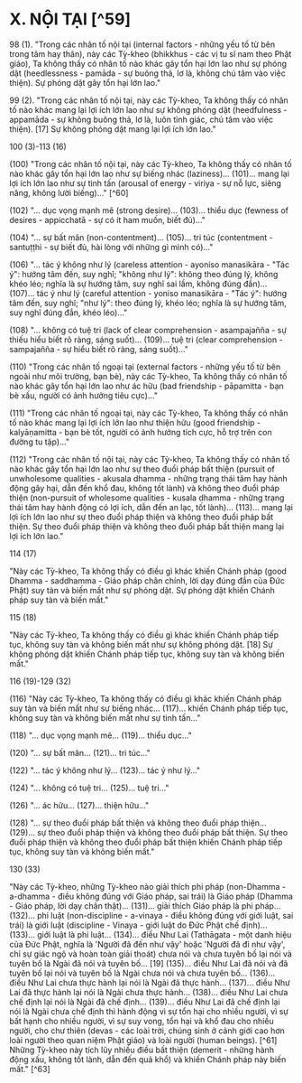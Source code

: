 # X. NỘI TẠI [^59]

<!--pg-->
98 (1). "Trong các nhân tố nội tại (internal factors - những yếu tố từ bên trong tâm hay thân), này các Tỳ-kheo (bhikkhus - các vị tu sĩ nam theo Phật giáo), Ta không thấy có nhân tố nào khác gây tổn hại lớn lao như sự phóng dật (heedlessness - pamāda - sự buông thả, lơ là, không chú tâm vào việc thiện). Sự phóng dật gây tổn hại lớn lao."

<!--pg-->
99 (2). "Trong các nhân tố nội tại, này các Tỳ-kheo, Ta không thấy có nhân tố nào khác mang lại lợi ích lớn lao như sự không phóng dật (heedfulness - appamāda - sự không buông thả, lơ là, luôn tỉnh giác, chú tâm vào việc thiện). [17] Sự không phóng dật mang lại lợi ích lớn lao."

<!--pg-->
100 (3)-113 (16)

(100) "Trong các nhân tố nội tại, này các Tỳ-kheo, Ta không thấy có nhân tố nào khác gây tổn hại lớn lao như sự biếng nhác (laziness)... (101)... mang lại lợi ích lớn lao như sự tinh tấn (arousal of energy - viriya - sự nỗ lực, siêng năng, không lười biếng)..." [^60]

<!--pg-->
(102) "... dục vọng mạnh mẽ (strong desire)... (103)... thiểu dục (fewness of desires - appicchatā - sự có ít ham muốn, biết đủ)..."

(104) "... sự bất mãn (non-contentment)... (105)... tri túc (contentment - santuṭṭhi - sự biết đủ, hài lòng với những gì mình có)..."


(106) "... tác ý không như lý (careless attention - ayoniso manasikāra - "Tác ý": hướng tâm đến, suy nghĩ; "không như lý": không theo đúng lý, không khéo léo; nghĩa là sự hướng tâm, suy nghĩ sai lầm, không đúng đắn)... (107)... tác ý như lý (careful attention - yoniso manasikāra - "Tác ý": hướng tâm đến, suy nghĩ; "như lý": theo đúng lý, khéo léo; nghĩa là sự hướng tâm, suy nghĩ đúng đắn, khéo léo)..."

(108) "... không có tuệ tri (lack of clear comprehension - asampajañña - sự thiếu hiểu biết rõ ràng, sáng suốt)... (109)... tuệ tri (clear comprehension - sampajañña - sự hiểu biết rõ ràng, sáng suốt)..."

<!--pg-->
(110) "Trong các nhân tố ngoại tại (external factors - những yếu tố từ bên ngoài như môi trường, bạn bè), này các Tỳ-kheo, Ta không thấy có nhân tố nào khác gây tổn hại lớn lao như ác hữu (bad friendship - pāpamitta - bạn bè xấu, người có ảnh hưởng tiêu cực)..."

(111) "Trong các nhân tố ngoại tại, này các Tỳ-kheo, Ta không thấy có nhân tố nào khác mang lại lợi ích lớn lao như thiện hữu (good friendship - kalyāṇamitta - bạn bè tốt, người có ảnh hưởng tích cực, hỗ trợ trên con đường tu tập)..."

(112) "Trong các nhân tố nội tại, này các Tỳ-kheo, Ta không thấy có nhân tố nào khác gây tổn hại lớn lao như sự theo đuổi pháp bất thiện (pursuit of unwholesome qualities - akusala dhamma - những trạng thái tâm hay hành động gây hại, dẫn đến khổ đau, không tốt lành) và không theo đuổi pháp thiện (non-pursuit of wholesome qualities - kusala dhamma - những trạng thái tâm hay hành động có lợi ích, dẫn đến an lạc, tốt lành)... (113)... mang lại lợi ích lớn lao như sự theo đuổi pháp thiện và không theo đuổi pháp bất thiện. Sự theo đuổi pháp thiện và không theo đuổi pháp bất thiện mang lại lợi ích lớn lao."

114 (17)

"Này các Tỳ-kheo, Ta không thấy có điều gì khác khiến Chánh pháp (good Dhamma - saddhamma - Giáo pháp chân chính, lời dạy đúng đắn của Đức Phật) suy tàn và biến mất như sự phóng dật. Sự phóng dật khiến Chánh pháp suy tàn và biến mất."

115 (18)

"Này các Tỳ-kheo, Ta không thấy có điều gì khác khiến Chánh pháp tiếp tục, không suy tàn và không biến mất như sự không phóng dật. [18] Sự không phóng dật khiến Chánh pháp tiếp tục, không suy tàn và không biến mất."

116 (19)-129 (32)

(116) "Này các Tỳ-kheo, Ta không thấy có điều gì khác khiến Chánh pháp suy tàn và biến mất như sự biếng nhác... (117)... khiến Chánh pháp tiếp tục, không suy tàn và không biến mất như sự tinh tấn..."

(118) "... dục vọng mạnh mẽ... (119)... thiểu dục..."

(120) "... sự bất mãn... (121)... tri túc..."

(122) "... tác ý không như lý... (123)... tác ý như lý..."

(124) "... không có tuệ tri... (125)... tuệ tri..."

(126) "... ác hữu... (127)... thiện hữu..."

(128) "... sự theo đuổi pháp bất thiện và không theo đuổi pháp thiện... (129)... sự theo đuổi pháp thiện và không theo đuổi pháp bất thiện. Sự theo đuổi pháp thiện và không theo đuổi pháp bất thiện khiến Chánh pháp tiếp tục, không suy tàn và không biến mất."

130 (33)

"Này các Tỳ-kheo, những Tỳ-kheo nào giải thích phi pháp (non-Dhamma - a-dhamma - điều không đúng với Giáo pháp, sai trái) là Giáo pháp (Dhamma - Giáo pháp, lời dạy chân thật)... (131)... giải thích Giáo pháp là phi pháp... (132)... phi luật (non-discipline - a-vinaya - điều không đúng với giới luật, sai trái) là giới luật (discipline - Vinaya - giới luật do Đức Phật chế định)... (133)... giới luật là phi luật... (134)... điều Như Lai (Tathāgata - một danh hiệu của Đức Phật, nghĩa là 'Người đã đến như vậy' hoặc 'Người đã đi như vậy', chỉ sự giác ngộ và hoàn toàn giải thoát) chưa nói và chưa tuyên bố lại nói và tuyên bố là Ngài đã nói và tuyên bố... [19] (135)... điều Như Lai đã nói và đã tuyên bố lại nói và tuyên bố là Ngài chưa nói và chưa tuyên bố... (136)... điều Như Lai chưa thực hành lại nói là Ngài đã thực hành... (137)... điều Như Lai đã thực hành lại nói là Ngài chưa thực hành... (138)... điều Như Lai chưa chế định lại nói là Ngài đã chế định... (139)... điều Như Lai đã chế định lại nói là Ngài chưa chế định thì hành động vì sự tổn hại cho nhiều người, vì sự bất hạnh cho nhiều người, vì sự suy vong, tổn hại và khổ đau cho nhiều người, cho chư thiên (devas - các loài trời, chúng sinh ở cảnh giới cao hơn loài người theo quan niệm Phật giáo) và loài người (human beings). [^61] Những Tỳ-kheo này tích lũy nhiều điều bất thiện (demerit - những hành động xấu, không tốt lành, dẫn đến quả khổ) và khiến Chánh pháp này biến mất." [^63]
